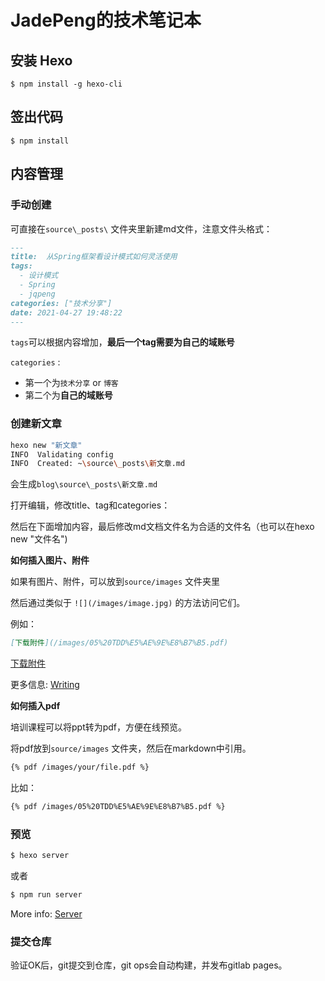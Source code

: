 # JadePeng的技术笔记本

## 安装 Hexo

    $ npm install -g hexo-cli

## 签出代码

    $ npm install

## 内容管理

### 手动创建

可直接在`source\_posts\` 文件夹里新建md文件，注意文件头格式：

```markdown
---
title:  从Spring框架看设计模式如何灵活使用
tags:
  - 设计模式
  - Spring
  - jqpeng
categories: ["技术分享"]
date: 2021-04-27 19:48:22
---
```

`tags`可以根据内容增加，**最后一个tag需要为自己的域账号**

`categories` :

- 第一个为`技术分享` or `博客` 
- 第二个为**自己的域账号**

### 创建新文章

``` bash
hexo new "新文章"
INFO  Validating config
INFO  Created: ~\source\_posts\新文章.md
```

会生成`blog\source\_posts\新文章.md`

打开编辑，修改title、tag和categories：



然后在下面增加内容，最后修改md文档文件名为合适的文件名（也可以在hexo new "文件名")

**如何插入图片、附件**

如果有图片、附件，可以放到`source/images` 文件夹里

然后通过类似于 `![](/images/image.jpg)` 的方法访问它们。

例如：

```markdown
[下载附件](/images/05%20TDD%E5%AE%9E%E8%B7%B5.pdf) 
```

[下载附件](/images/05%20TDD%E5%AE%9E%E8%B7%B5.pdf) 


更多信息: [Writing](https://hexo.io/docs/writing.html)


**如何插入pdf**

培训课程可以将ppt转为pdf，方便在线预览。

将pdf放到`source/images` 文件夹，然后在markdown中引用。

```markdown
{% pdf /images/your/file.pdf %}
```

比如：

```markdown
{% pdf /images/05%20TDD%E5%AE%9E%E8%B7%B5.pdf %}
```


### 预览

``` bash
$ hexo server
```
或者
``` bash
$ npm run server
```

More info: [Server](https://hexo.io/docs/server.html)

### 提交仓库

验证OK后，git提交到仓库，git ops会自动构建，并发布gitlab pages。